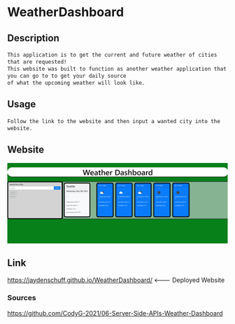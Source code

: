# WeatherDashboard
        
## Description
        
    This application is to get the current and future weather of cities that are requested!
    This website was built to function as another weather application that you can go to to get your daily source
    of what the upcoming weather will look like.
        
## Usage
        
    Follow the link to the website and then input a wanted city into the website.
        


## Website

![alt text](./assets/Imgs/WeatherDashboard.png)

## Link
https://jaydenschuff.github.io/WeatherDashboard/ <--- Deployed Website
   
### Sources
https://github.com/CodyG-2021/06-Server-Side-APIs-Weather-Dashboard
